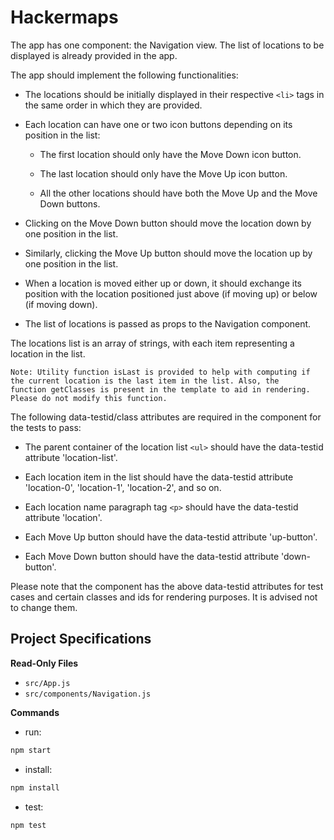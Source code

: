 # Hackermaps

The app has one component: the Navigation view. The list of locations to be displayed is already provided in the app. 

The app should implement the following functionalities:

- The locations should be initially displayed in their respective `<li>` tags in the same order in which they are provided.

- Each location can have one or two icon buttons depending on its position in the list:

  - The first location should only have the Move Down icon button. 

  - The last location should only have the Move Up icon button.

  - All the other locations should have both the Move Up and the Move Down buttons.

- Clicking on the Move Down button should move the location down by one position in the list.

- Similarly, clicking the Move Up button should move the location up by one position in the list.

- When a location is moved either up or down, it should exchange its position with the location positioned just above (if moving up) or below (if moving down).

- The list of locations is passed as props to the Navigation component.


The locations list is an array of strings, with each item representing a location in the list.

```text
Note: Utility function isLast is provided to help with computing if the current location is the last item in the list. Also, the function getClasses is present in the template to aid in rendering. Please do not modify this function. 
```

The following data-testid/class attributes are required in the component for the tests to pass:

- The parent container of the location list `<ul>` should have the data-testid attribute 'location-list'.

- Each location item in the list should have the data-testid attribute 'location-0', 'location-1', 'location-2', and so on.

- Each location name paragraph tag `<p>` should have the data-testid attribute 'location'.

- Each Move Up button should have the data-testid attribute 'up-button'.

- Each Move Down button should have the data-testid attribute 'down-button'.


Please note that the component has the above data-testid attributes for test cases and certain classes and ids for rendering purposes. It is advised not to change them.

## Project Specifications 

**Read-Only Files**
- `src/App.js`
- `src/components/Navigation.js`


**Commands**
- run: 
```bash
npm start
```
- install: 
```bash
npm install
```
- test: 
```bash
npm test
```

